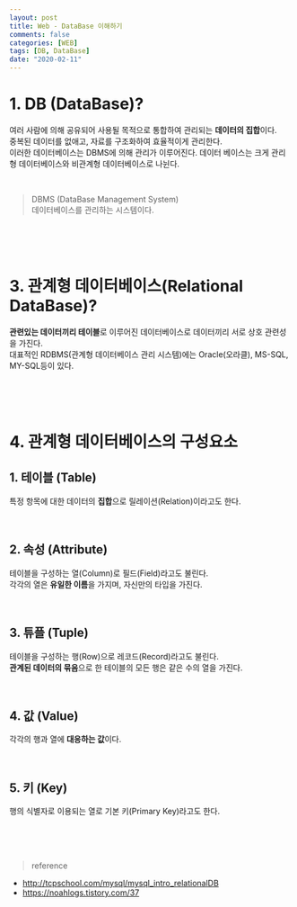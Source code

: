 ```yaml
---
layout: post
title: Web - DataBase 이해하기
comments: false
categories: [WEB]
tags: [DB, DataBase]
date: "2020-02-11"
---
```


# 1. DB (DataBase)?

여러 사람에 의해 공유되어 사용될 목적으로 통합하여 관리되는 **데이터의 집합**이다.  
중복된 데이터를 없애고, 자료를 구조화하여 효율적이게 관리한다.  
이러한 데이터베이스는 DBMS에 의해 관리가 이루어진다.
데이터 베이스는 크게 관리형 데이터베이스와 비관계형 데이터베이스로 나뉜다.

<br>

> <subtitle> DBMS (DataBase Management System)</subtitle>  
> 데이터베이스를 관리하는 시스템이다.

<br><br><br>

# 3. 관계형 데이터베이스(Relational DataBase)?

**관련있는 데이터끼리 테이블**로 이루어진 데이터베이스로 데이터끼리 서로 상호 관련성을 가진다.  
대표적인 RDBMS(관계형 데이터베이스 관리 시스템)에는 Oracle(오라클), MS-SQL, MY-SQL등이 있다.

<br><br><br>

# 4. 관계형 데이터베이스의 구성요소

## 1. 테이블 (Table)

특정 항목에 대한 데이터의 **집합**으로 릴레이션(Relation)이라고도 한다.

<br>

## 2. 속성 (Attribute)

테이블을 구성하는 열(Column)로 필드(Field)라고도 불린다.  
각각의 열은 **유일한 이름**을 가지며, 자신만의 타입을 가진다.

<br>

## 3. 튜플 (Tuple)

테이블을 구성하는 행(Row)으로 레코드(Record)라고도 불린다.  
**관계된 데이터의 묶음**으로 한 테이블의 모든 행은 같은 수의 열을 가진다.

<br>

## 4. 값 (Value)

각각의 행과 열에 **대응하는 값**이다.

<br>

## 5. 키 (Key)

행의 식별자로 이용되는 열로 기본 키(Primary Key)라고도 한다.

<br><br><br>

> <subtitle>reference</subtitle>

-   <http://tcpschool.com/mysql/mysql_intro_relationalDB>
-   <https://noahlogs.tistory.com/37>
